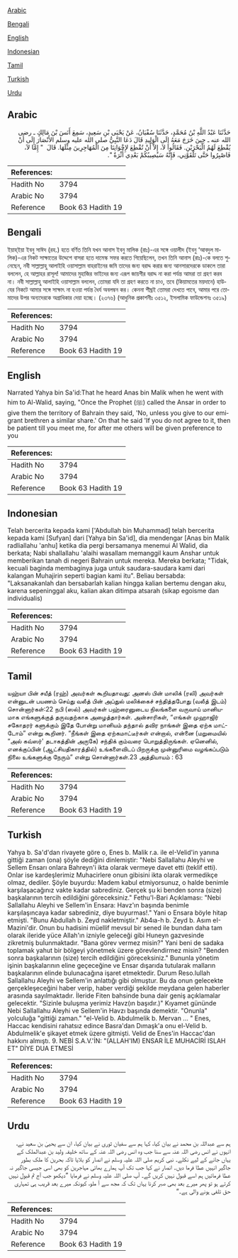 [Arabic](#arabic)

[Bengali](#bengali)

[English](#english)

[Indonesian](#indonesian)

[Tamil](#tamil)

[Turkish](#turkish)

[Urdu](#urdu)

## Arabic


<div dir="rtl" lang="ar" style={{fontSize:'larger',backgroundColor:'#f8f9fa',padding:20}}>
حَدَّثَنَا عَبْدُ اللَّهِ بْنُ مُحَمَّدٍ، حَدَّثَنَا سُفْيَانُ، عَنْ يَحْيَى بْنِ سَعِيدٍ، سَمِعَ أَنَسَ بْنَ مَالِكٍ ـ رضى الله عنه ـ حِينَ خَرَجَ مَعَهُ إِلَى الْوَلِيدِ قَالَ دَعَا النَّبِيُّ صلى الله عليه وسلم الأَنْصَارَ إِلَى أَنْ يُقْطِعَ لَهُمُ الْبَحْرَيْنِ‏.‏ فَقَالُوا لاَ، إِلاَّ أَنْ تُقْطِعَ لإِخْوَانِنَا مِنَ الْمُهَاجِرِينَ مِثْلَهَا‏.‏ قَالَ ‏ "‏ إِمَّا لاَ، فَاصْبِرُوا حَتَّى تَلْقَوْنِي، فَإِنَّهُ سَيُصِيبُكُمْ بَعْدِي أُثْرَةٌ ‏"‏‏.‏
</div>
<div style={{backgroundColor:'#f8f9fa',padding:20, marginBottom: 10}}><table> <thead> <tr> <th>References:</th> <th></th> </tr> </thead> <tbody><tr><td>Hadith No</td><td>3794</td></tr><tr><td>Arabic No</td><td>3794</td></tr><tr><td>Reference</td><td>Book 63 Hadith 19</td></tr></tbody></table></div>

## Bengali


<div dir="ltr" lang="bn" style={{fontSize:'larger',backgroundColor:'#f8f9fa',padding:20}}>
ইয়াহ্ইয়া ইবনু সাঈদ (রহ.) হতে বর্ণিত তিনি যখন আনাস ইবনু মালিক (রাঃ)-এর সঙ্গে ওয়ালীদ (ইবনু ‘আবদুল মালিক)-এর নিকট সাক্ষাতের উদ্দেশে বাসরা হতে দামেস্ক সফর করতে গিয়েছিলেন, তখন তিনি আনাস (রাঃ)-কে বলতে শুনেছেন, নবী সাল্লাল্লাহু আলাইহি ওয়াসাল্লাম বাহরাইনের জমি তাদের জন্য বরাদ্দ করার জন্য আনসারদেরকে ডাকলে তারা বললেন, হে আল্লাহর রাসূল! আমাদের মুহাজির ভাইদের জন্য এরূপ জায়গীর বরাদ্দ না করা পর্যন্ত আমরা তা গ্রহণ করব না। নবী সাল্লাল্লাহু আলাইহি ওয়াসাল্লাম বললেন, তোমরা যদি তা গ্রহণ করতে না চাও, তবে (কিয়ামতের ময়দানে) হাউযের নিকটে আমার সঙ্গে সাক্ষাৎ না হওয়া পর্যন্ত ধৈর্য অবলম্বন কর। কেননা শীঘ্রই তোমরা দেখতে পাবে, আমার পরে তোমাদের উপর অন্যদেরকে অগ্রাধিকার দেয়া হচ্ছে। (২৩৭৬) (আধুনিক প্রকাশনীঃ ৩৫১২, ইসলামিক ফাউন্ডেশনঃ ৩৫১৯)
</div>
<div style={{backgroundColor:'#f8f9fa',padding:20, marginBottom: 10}}><table> <thead> <tr> <th>References:</th> <th></th> </tr> </thead> <tbody><tr><td>Hadith No</td><td>3794</td></tr><tr><td>Arabic No</td><td>3794</td></tr><tr><td>Reference</td><td>Book 63 Hadith 19</td></tr></tbody></table></div>

## English


<div dir="ltr" lang="en" style={{fontSize:'larger',backgroundColor:'#f8f9fa',padding:20}}>
Narrated Yahya bin Sa'id:That he heard Anas bin Malik when he went with him to Al-Walid, saying, "Once the Prophet (ﷺ) called the Ansar in order to give them the territory of Bahrain they said, 'No, unless you give to our emigrant brethren a similar share.' On that he said 'If you do not agree to it, then be patient till you meet me, for after me others will be given preference to you
</div>
<div style={{backgroundColor:'#f8f9fa',padding:20, marginBottom: 10}}><table> <thead> <tr> <th>References:</th> <th></th> </tr> </thead> <tbody><tr><td>Hadith No</td><td>3794</td></tr><tr><td>Arabic No</td><td>3794</td></tr><tr><td>Reference</td><td>Book 63 Hadith 19</td></tr></tbody></table></div>

## Indonesian


<div dir="ltr" lang="id" style={{fontSize:'larger',backgroundColor:'#f8f9fa',padding:20}}>
Telah bercerita kepada kami ['Abdullah bin Muhammad] telah bercerita kepada kami [Sufyan] dari [Yahya bin Sa'id], dia mendengar [Anas bin Malik radliallahu 'anhu] ketika dia pergi bersamanya menemui Al Walid, dia berkata; Nabi shallallahu 'alaihi wasallam memanggil kaum Anshar untuk memberikan tanah di negeri Bahrain untuk mereka. Mereka berkata; "Tidak, kecuali baginda membaginya juga untuk saudara-saudara kami dari kalangan Muhajirin seperti bagian kami itu". Beliau bersabda: "Laksanakanlah dan bersabarlah kalian hingga kalian bertemu dengan aku, karena sepeninggal aku, kalian akan ditimpa atsarah (sikap egoisme dan individualis)
</div>
<div style={{backgroundColor:'#f8f9fa',padding:20, marginBottom: 10}}><table> <thead> <tr> <th>References:</th> <th></th> </tr> </thead> <tbody><tr><td>Hadith No</td><td>3794</td></tr><tr><td>Arabic No</td><td>3794</td></tr><tr><td>Reference</td><td>Book 63 Hadith 19</td></tr></tbody></table></div>

## Tamil


<div dir="ltr" lang="ta" style={{fontSize:'larger',backgroundColor:'#f8f9fa',padding:20}}>
யஹ்யா பின் சயீத் (ரஹ்) அவர்கள் கூறியதாவது: அனஸ் பின் மாலிக் (ரலி) அவர்கள் என்னுடன் பயணம் செய்து வலீத் பின் அப்துல் மலிக்கைச் சந்தித்தபோது (வலீத் இடம்) சொன்னார்கள்:22 நபி (ஸல்) அவர்கள் பஹ்ரைனுடைய நிலங்களை வருவாய் மானியமாக எங்களுக்குத் தருவதற்காக அழைத்தார்கள். அன்சாரிகள், “எங்கள் முஹாஜிர் சகோதரர் களுக்கும் இதே போன்று மானியம் தந்தால் தவிர நாங்கள் இதை ஏற்க மாட்டோம்” என்று கூறினர். “நீங்கள் இதை ஏற்கமாட்டீர்கள் என்றால், என்னை (மறுமையில் “அல் கவ்ஸர்' தடாகத்தின் அருகே) சந்திக் கும்வரை பொறுத்திருங்கள். ஏனெனில், எனக்குப்பின் (ஆட்சியதிகாரத்தில்) உங்களைவிடப் பிறருக்கு முன்னுரிமை வழங்கப்படும் நிலை உங்களுக்கு நேரும்” என்று சொன்னார்கள்.23 அத்தியாயம் : 63
</div>
<div style={{backgroundColor:'#f8f9fa',padding:20, marginBottom: 10}}><table> <thead> <tr> <th>References:</th> <th></th> </tr> </thead> <tbody><tr><td>Hadith No</td><td>3794</td></tr><tr><td>Arabic No</td><td>3794</td></tr><tr><td>Reference</td><td>Book 63 Hadith 19</td></tr></tbody></table></div>

## Turkish


<div dir="ltr" lang="tr" style={{fontSize:'larger',backgroundColor:'#f8f9fa',padding:20}}>
Yahya b. Sa'd'dan rivayete göre o, Enes b. Malik r.a. ile eI-Velid'in yanına gittiği zaman (ona) şöyIe dediğini dinlemiştir: "Nebi Sallallahu Aleyhi ve Sellem Ensarı onIara Bahreyn'i ikta oIarak vermeye davet etti (teklif etti). OnIar ise kardeşIerimiz Muhacirlere onun gibisini ikta oIarak vermedikçe oImaz, dediler. Şöyle buyurdu: Madem kabul etmiyorsunuz, o halde benimle karşılaşacağınız vakte kadar sabrediniz. Gerçek şu ki benden sonra (size) başkalarının tercih edildiğini göreceksiniz." Fethu'l-Bari Açıklaması: "Nebi Sallallahu Aleyhi ve Sellem'in Ensara: Havz'ın başında benimIe karşılaşıncaya kadar sabrediniz, diye buyurmas!." Yani o Ensara böyIe hitap etmişti. "Bunu Abdullah b. Zeyd nakletmiştir." Ab4ıa-h b. Zeyd b. Asım eI-Mazini'dir. Onun bu hadisini müellif mevsuI bir sened ile bundan daha tam oIarak iIeride yüce Allah'ın izniyIe geIeceği gibi Huneyn gazvesinde zikretmiş buIunmaktadır. "Bana görev vermez misin?" Yani beni de sadaka topIamak yahut bir böIgeyi yönetmek üzere görevIendirmez misin? "Benden sonra başkaIarının (size) tercih edildiğini göreceksiniz." BununIa yönetim işinin başkaIarının eline geçeceğine ve Ensar dışarıda tutuIarak malların başkalarının elinde bulunacağına işaret etmektedir. Durum Reso.lullah Sallallahu Aleyhi ve Sellem'in anlattığı gibi olmuştur. Bu da onun gelecekte gerçekleşeceğini haber verip, haber verdiği şekilde meydana gelen haberler arasında sayılmaktadır. İleride Fiten bahsinde buna dair geniş açıklamalar gelecektir. "Sizinle buluşma yerimiz Havz(ın başıdır.)" Kıyamet gününde Nebi Sallallahu Aleyhi ve Sellem'in Havzı başında demektir. "Onunla" yolculuğa "gittiği zaman." "el-Velid b. Abdulmelik b. Mervan ... " Enes, Haccac kendisini rahatsız edince Basra'dan Dımaşk'a onu el-Velid b. Abdulmelik'e şikayet etmek üzere gitmişti. Velid de Enes'in Haccac'dan hakkını almıştı. 9. NEBİ S.A.V.'İN: "(ALLAH'IM) ENSAR İLE MUHACİRİ ISLAH ET" DİYE DUA ETMESİ
</div>
<div style={{backgroundColor:'#f8f9fa',padding:20, marginBottom: 10}}><table> <thead> <tr> <th>References:</th> <th></th> </tr> </thead> <tbody><tr><td>Hadith No</td><td>3794</td></tr><tr><td>Arabic No</td><td>3794</td></tr><tr><td>Reference</td><td>Book 63 Hadith 19</td></tr></tbody></table></div>

## Urdu


<div dir="rtl" lang="ur" style={{fontSize:'larger',backgroundColor:'#f8f9fa',padding:20}}>
ہم سے عبداللہ بن محمد نے بیان کیا، کہا ہم سے سفیان ثوری نے بیان کیا، ان سے یحییٰ بن سعید نے، انہوں نے انس رضی اللہ عنہ سے سنا جب وہ انس رضی اللہ عنہ کے ساتھ خلیفہ ولید بن عبدالملک کے یہاں جانے کے لیے نکلے۔ نبی کریم صلی اللہ علیہ وسلم نے انصار کو بلایا تاکہ بحرین کا ملک بطور جاگیر انہیں عطا فرما دیں۔ انصار نے کہا جب تک آپ ہمارے بھائی مہاجرین کو بھی اسی جیسی جاگیر نہ عطا فرمائیں ہم اسے قبول نہیں کریں گے۔ آپ صلی اللہ علیہ وسلم نے فرمایا ”دیکھو جب آج تم قبول نہیں کرتے ہو تو پھر میرے بعد بھی صبر کرنا یہاں تک کہ مجھ سے آ ملو، کیونکہ میرے بعد قریب ہی تمہاری حق تلفی ہونے والی ہے۔“
</div>
<div style={{backgroundColor:'#f8f9fa',padding:20, marginBottom: 10}}><table> <thead> <tr> <th>References:</th> <th></th> </tr> </thead> <tbody><tr><td>Hadith No</td><td>3794</td></tr><tr><td>Arabic No</td><td>3794</td></tr><tr><td>Reference</td><td>Book 63 Hadith 19</td></tr></tbody></table></div>